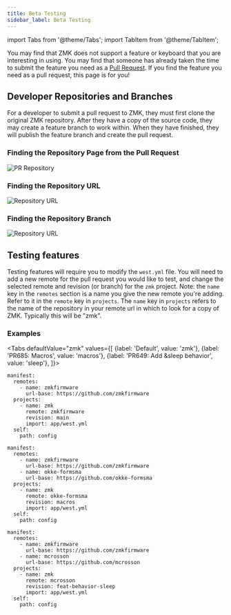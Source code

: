 ```yaml
---
title: Beta Testing
sidebar_label: Beta Testing
---
```


import Tabs from '@theme/Tabs';
import TabItem from '@theme/TabItem';

You may find that ZMK does not support a feature or keyboard that you are interesting in using. You may find that someone
has already taken the time to submit the feature you need as a [Pull Request](https://github.com/zmkfirmware/zmk/pulls). If you find the feature you need as a pull request,
this page is for you!

## Developer Repositories and Branches

For a developer to submit a pull request to ZMK, they must first clone the original ZMK repository. After they have a copy
of the source code, they may create a feature branch to work within. When they have finished, they will publish the feature
branch and create the pull request.

### Finding the Repository Page from the Pull Request

![PR Repository](../assets/features/beta-testing/pr-repo-branch.png)

### Finding the Repository URL

![Repository URL](../assets/features/beta-testing/repo-url.png)

### Finding the Repository Branch

![Repository URL](../assets/features/beta-testing/repo-branch.png)

## Testing features

Testing features will require you to modify the `west.yml` file. You will need to add a new remote for the pull request you
would like to test, and change the selected remote and revision (or branch) for the `zmk` project. Note: the `name` key in the `remotes` section is a name you give the new remote you're adding. Refer to it in the `remote` key in `projects`. The `name` key in `projects` refers to the name of the repository in your remote url in which to look for a copy of ZMK. Typically this will be "zmk".

### Examples

<Tabs
defaultValue="zmk"
values={[
{label: 'Default', value: 'zmk'},
{label: 'PR685: Macros', value: 'macros'},
{label: 'PR649: Add &sleep behavior', value: 'sleep'},
]}>
<TabItem value="zmk">

```
manifest:
  remotes:
    - name: zmkfirmware
      url-base: https://github.com/zmkfirmware
  projects:
    - name: zmk
      remote: zmkfirmware
      revision: main
      import: app/west.yml
  self:
    path: config
```

</TabItem>
<TabItem value="macros">

```
manifest:
  remotes:
    - name: zmkfirmware
      url-base: https://github.com/zmkfirmware
    - name: okke-formsma
      url-base: https://github.com/okke-formsma
  projects:
    - name: zmk
      remote: okke-formsma
      revision: macros
      import: app/west.yml
  self:
    path: config
```

</TabItem>
<TabItem value="sleep">

```
manifest:
  remotes:
    - name: zmkfirmware
      url-base: https://github.com/zmkfirmware
    - name: mcrosson
      url-base: https://github.com/mcrosson
  projects:
    - name: zmk
      remote: mcrosson
      revision: feat-behavior-sleep
      import: app/west.yml
  self:
    path: config
```

</TabItem>
</Tabs>
